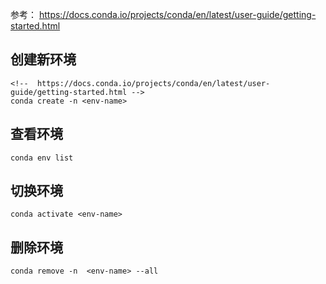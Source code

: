 参考： https://docs.conda.io/projects/conda/en/latest/user-guide/getting-started.html

## 创建新环境

```
<!--  https://docs.conda.io/projects/conda/en/latest/user-guide/getting-started.html -->
conda create -n <env-name>
```

## 查看环境

```
conda env list
```

## 切换环境

```
conda activate <env-name>
```

## 删除环境

```
conda remove -n  <env-name> --all
```

